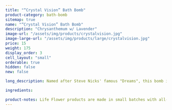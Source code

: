 ```yaml
---
title: "“Crystal Vision” Bath Bomb"
product-category: bath-bomb
sitemap: true
name: "“Crystal Vision” Bath Bomb"
description: "Chrysanthemum w/ Lavender"
image-url: "/assets/img/products/crystalvision.jpg"
image-large-url: "/assets/img/products/large/crystalvision.jpg"
price: 15
weight: 175
display_order: 3
cell_layout: "small"
orderable: true
hidden: false
new: false

long_description: Named after Steve Nicks' famous "Dreams", this bomb is light and relaxing. Created with a blend of floral essential oils, a small smokey quartz, fresh chrysanthemum flowers, and lavender buds.

ingredients:

product-notes: Life Flower products are made in small batches with all-natural and boutique ingredients. Most orders are processed within 3 days of being placed.
---
```

